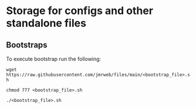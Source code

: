 # Storage for configs and other standalone files

## Bootstraps
To execute bootstrap run the following:

  `wget https://raw.githubusercontent.com/jmrweb/files/main/<bootstrap_file>.sh`
    
  `chmod 777 <bootstrap_file>.sh`
    
  `./<bootstrap_file>.sh`
